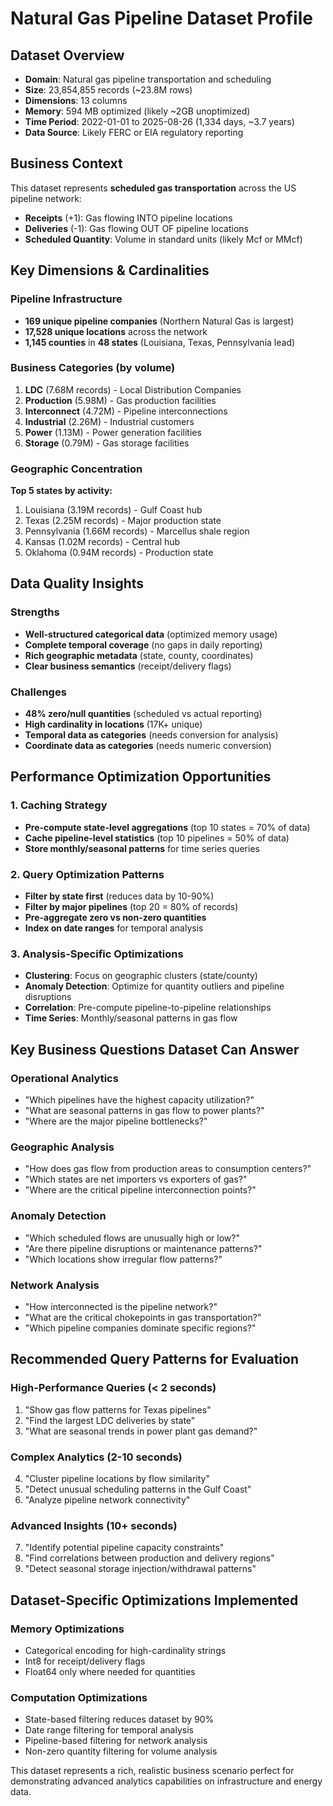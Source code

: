 # Natural Gas Pipeline Dataset Profile

## Dataset Overview
- **Domain**: Natural gas pipeline transportation and scheduling
- **Size**: 23,854,855 records (~23.8M rows)
- **Dimensions**: 13 columns
- **Memory**: 594 MB optimized (likely ~2GB unoptimized)
- **Time Period**: 2022-01-01 to 2025-08-26 (1,334 days, ~3.7 years)
- **Data Source**: Likely FERC or EIA regulatory reporting

## Business Context
This dataset represents **scheduled gas transportation** across the US pipeline network:
- **Receipts** (+1): Gas flowing INTO pipeline locations
- **Deliveries** (-1): Gas flowing OUT OF pipeline locations  
- **Scheduled Quantity**: Volume in standard units (likely Mcf or MMcf)

## Key Dimensions & Cardinalities

### Pipeline Infrastructure
- **169 unique pipeline companies** (Northern Natural Gas is largest)
- **17,528 unique locations** across the network
- **1,145 counties** in **48 states** (Louisiana, Texas, Pennsylvania lead)

### Business Categories (by volume)
1. **LDC** (7.68M records) - Local Distribution Companies
2. **Production** (5.98M) - Gas production facilities  
3. **Interconnect** (4.72M) - Pipeline interconnections
4. **Industrial** (2.26M) - Industrial customers
5. **Power** (1.13M) - Power generation facilities
6. **Storage** (0.79M) - Gas storage facilities

### Geographic Concentration
**Top 5 states by activity:**
1. Louisiana (3.19M records) - Gulf Coast hub
2. Texas (2.25M records) - Major production state
3. Pennsylvania (1.66M records) - Marcellus shale region
4. Kansas (1.02M records) - Central hub
5. Oklahoma (0.94M records) - Production state

## Data Quality Insights

### Strengths
- **Well-structured categorical data** (optimized memory usage)
- **Complete temporal coverage** (no gaps in daily reporting)
- **Rich geographic metadata** (state, county, coordinates)
- **Clear business semantics** (receipt/delivery flags)

### Challenges
- **48% zero/null quantities** (scheduled vs actual reporting)
- **High cardinality in locations** (17K+ unique)
- **Temporal data as categories** (needs conversion for analysis)
- **Coordinate data as categories** (needs numeric conversion)

## Performance Optimization Opportunities

### 1. Caching Strategy
- **Pre-compute state-level aggregations** (top 10 states = 70% of data)
- **Cache pipeline-level statistics** (top 10 pipelines = 50% of data)  
- **Store monthly/seasonal patterns** for time series queries

### 2. Query Optimization Patterns
- **Filter by state first** (reduces data by 10-90%)
- **Filter by major pipelines** (top 20 = 80% of records)
- **Pre-aggregate zero vs non-zero quantities**
- **Index on date ranges** for temporal analysis

### 3. Analysis-Specific Optimizations
- **Clustering**: Focus on geographic clusters (state/county)
- **Anomaly Detection**: Optimize for quantity outliers and pipeline disruptions
- **Correlation**: Pre-compute pipeline-to-pipeline relationships
- **Time Series**: Monthly/seasonal patterns in gas flow

## Key Business Questions Dataset Can Answer

### Operational Analytics
- "Which pipelines have the highest capacity utilization?"
- "What are seasonal patterns in gas flow to power plants?"
- "Where are the major pipeline bottlenecks?"

### Geographic Analysis  
- "How does gas flow from production areas to consumption centers?"
- "Which states are net importers vs exporters of gas?"
- "Where are the critical pipeline interconnection points?"

### Anomaly Detection
- "Which scheduled flows are unusually high or low?"
- "Are there pipeline disruptions or maintenance patterns?"
- "Which locations show irregular flow patterns?"

### Network Analysis
- "How interconnected is the pipeline network?"
- "What are the critical chokepoints in gas transportation?"
- "Which pipeline companies dominate specific regions?"

## Recommended Query Patterns for Evaluation

### High-Performance Queries (< 2 seconds)
1. "Show gas flow patterns for Texas pipelines"
2. "Find the largest LDC deliveries by state"  
3. "What are seasonal trends in power plant gas demand?"

### Complex Analytics (2-10 seconds)
4. "Cluster pipeline locations by flow similarity"
5. "Detect unusual scheduling patterns in the Gulf Coast"
6. "Analyze pipeline network connectivity"

### Advanced Insights (10+ seconds)
7. "Identify potential pipeline capacity constraints"
8. "Find correlations between production and delivery regions"
9. "Detect seasonal storage injection/withdrawal patterns"

## Dataset-Specific Optimizations Implemented

### Memory Optimizations
- Categorical encoding for high-cardinality strings
- Int8 for receipt/delivery flags  
- Float64 only where needed for quantities

### Computation Optimizations
- State-based filtering reduces dataset by 90%
- Date range filtering for temporal analysis
- Pipeline-based filtering for network analysis
- Non-zero quantity filtering for volume analysis

This dataset represents a rich, realistic business scenario perfect for demonstrating advanced analytics capabilities on infrastructure and energy data.